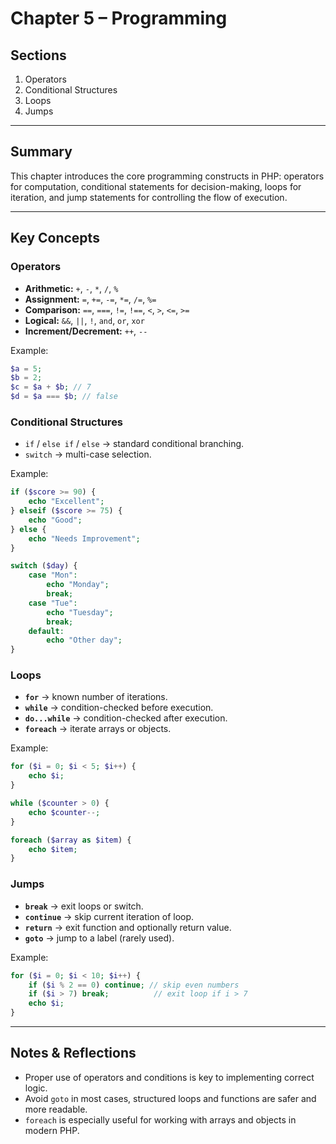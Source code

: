 # Chapter 5 – Programming

## Sections
1. Operators  
2. Conditional Structures  
3. Loops  
4. Jumps  

---

## Summary
This chapter introduces the core programming constructs in PHP: operators for computation, conditional statements for decision-making, loops for iteration, and jump statements for controlling the flow of execution.  

---

## Key Concepts

### Operators
- **Arithmetic:** `+`, `-`, `*`, `/`, `%`  
- **Assignment:** `=`, `+=`, `-=`, `*=`, `/=`, `%=`  
- **Comparison:** `==`, `===`, `!=`, `!==`, `<`, `>`, `<=`, `>=`  
- **Logical:** `&&`, `||`, `!`, `and`, `or`, `xor`  
- **Increment/Decrement:** `++`, `--`  

Example:

```php
$a = 5;
$b = 2;
$c = $a + $b; // 7
$d = $a === $b; // false
```

### Conditional Structures

* `if` / `else if` / `else` → standard conditional branching.
* `switch` → multi-case selection.

Example:

```php
if ($score >= 90) {
    echo "Excellent";
} elseif ($score >= 75) {
    echo "Good";
} else {
    echo "Needs Improvement";
}

switch ($day) {
    case "Mon":
        echo "Monday";
        break;
    case "Tue":
        echo "Tuesday";
        break;
    default:
        echo "Other day";
}
```

### Loops

- **`for`** → known number of iterations.
- **`while`** → condition-checked before execution.
- **`do...while`** → condition-checked after execution.
- **`foreach`** → iterate arrays or objects.

Example:

```php
for ($i = 0; $i < 5; $i++) {
    echo $i;
}

while ($counter > 0) {
    echo $counter--;
}

foreach ($array as $item) {
    echo $item;
}
```

### Jumps

- **`break`** → exit loops or switch.
- **`continue`** → skip current iteration of loop.
- **`return`** → exit function and optionally return value.
- **`goto`** → jump to a label (rarely used).

Example:

```php
for ($i = 0; $i < 10; $i++) {
    if ($i % 2 == 0) continue; // skip even numbers
    if ($i > 7) break;          // exit loop if i > 7
    echo $i;
}
```

---

## Notes & Reflections

- Proper use of operators and conditions is key to implementing correct logic.
- Avoid `goto` in most cases, structured loops and functions are safer and more readable.
- `foreach` is especially useful for working with arrays and objects in modern PHP.